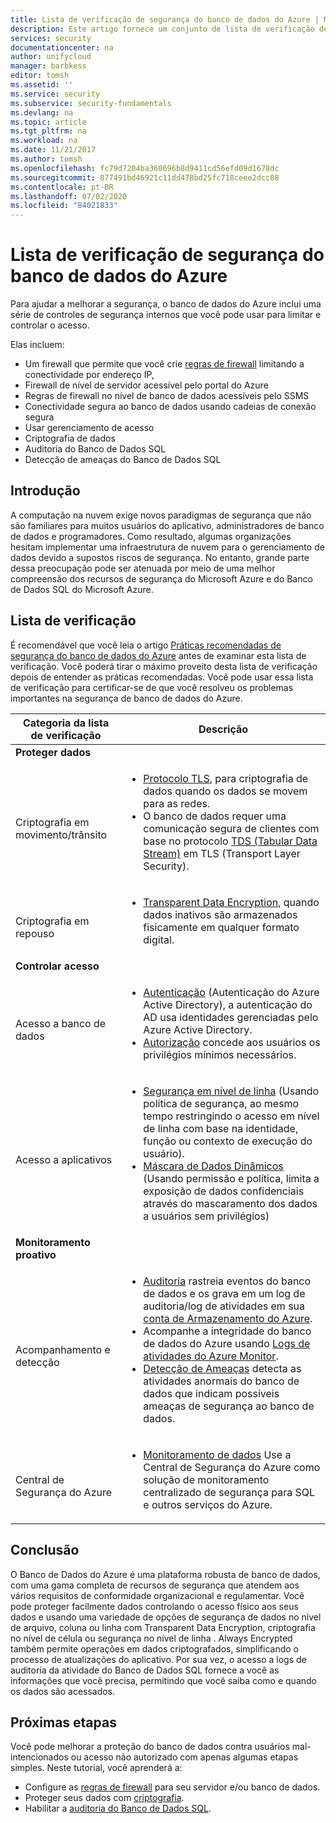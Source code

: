 ```yaml
---
title: Lista de verificação de segurança do banco de dados do Azure | Microsoft Docs
description: Este artigo fornece um conjunto de lista de verificação de segurança do banco de dados do Azure.
services: security
documentationcenter: na
author: unifycloud
manager: barbkess
editor: tomsh
ms.assetid: ''
ms.service: security
ms.subservice: security-fundamentals
ms.devlang: na
ms.topic: article
ms.tgt_pltfrm: na
ms.workload: na
ms.date: 11/21/2017
ms.author: tomsh
ms.openlocfilehash: fc79d7204ba360696b8d9411cd56efd09d1678dc
ms.sourcegitcommit: 877491bd46921c11dd478bd25fc718ceee2dcc08
ms.contentlocale: pt-BR
ms.lasthandoff: 07/02/2020
ms.locfileid: "84021833"
---
```

# <a name="azure-database-security-checklist"></a>Lista de verificação de segurança do banco de dados do Azure

Para ajudar a melhorar a segurança, o banco de dados do Azure inclui uma série de controles de segurança internos que você pode usar para limitar e controlar o acesso.

Elas incluem:

-    Um firewall que permite que você crie [regras de firewall](../../azure-sql/database/firewall-configure.md) limitando a conectividade por endereço IP,
-    Firewall de nível de servidor acessível pelo portal do Azure
-    Regras de firewall no nível de banco de dados acessíveis pelo SSMS
-    Conectividade segura ao banco de dados usando cadeias de conexão segura
-    Usar gerenciamento de acesso
-    Criptografia de dados
-    Auditoria do Banco de Dados SQL
-    Detecção de ameaças do Banco de Dados SQL

## <a name="introduction"></a>Introdução
A computação na nuvem exige novos paradigmas de segurança que não são familiares para muitos usuários do aplicativo, administradores de banco de dados e programadores. Como resultado, algumas organizações hesitam implementar uma infraestrutura de nuvem para o gerenciamento de dados devido a supostos riscos de segurança. No entanto, grande parte dessa preocupação pode ser atenuada por meio de uma melhor compreensão dos recursos de segurança do Microsoft Azure e do Banco de Dados SQL do Microsoft Azure.

## <a name="checklist"></a>Lista de verificação
É recomendável que você leia o artigo [Práticas recomendadas de segurança do banco de dados do Azure](database-best-practices.md) antes de examinar esta lista de verificação. Você poderá tirar o máximo proveito desta lista de verificação depois de entender as práticas recomendadas. Você pode usar essa lista de verificação para certificar-se de que você resolveu os problemas importantes na segurança de banco de dados do Azure.


|Categoria da lista de verificação| Descrição|
| ------------ | -------- |
|**Proteger dados**||
| <br> Criptografia em movimento/trânsito| <ul><li>[Protocolo TLS](https://docs.microsoft.com/windows-server/security/tls/transport-layer-security-protocol), para criptografia de dados quando os dados se movem para as redes.</li><li>O banco de dados requer uma comunicação segura de clientes com base no protocolo [TDS (Tabular Data Stream)](https://msdn.microsoft.com/library/dd357628.aspx) em TLS (Transport Layer Security).</li></ul> |
|<br>Criptografia em repouso| <ul><li>[Transparent Data Encryption](https://go.microsoft.com/fwlink/?LinkId=526242), quando dados inativos são armazenados fisicamente em qualquer formato digital.</li></ul>|
|**Controlar acesso**||  
|<br> Acesso a banco de dados | <ul><li>[Autenticação](../../azure-sql/database/logins-create-manage.md) (Autenticação do Azure Active Directory), a autenticação do AD usa identidades gerenciadas pelo Azure Active Directory.</li><li>[Autorização](../../azure-sql/database/logins-create-manage.md) concede aos usuários os privilégios mínimos necessários.</li></ul> |
|<br>Acesso a aplicativos| <ul><li>[Segurança em nível de linha](https://msdn.microsoft.com/library/dn765131) (Usando política de segurança, ao mesmo tempo restringindo o acesso em nível de linha com base na identidade, função ou contexto de execução do usuário).</li><li>[Máscara de Dados Dinâmicos](../../azure-sql/database/dynamic-data-masking-overview.md) (Usando permissão e política, limita a exposição de dados confidenciais através do mascaramento dos dados a usuários sem privilégios)</li></ul>|
|**Monitoramento proativo**||  
| <br>Acompanhamento e detecção| <ul><li>[Auditoria](../../sql-database/sql-database-auditing.md) rastreia eventos do banco de dados e os grava em um log de auditoria/log de atividades em sua [conta de Armazenamento do Azure](../../storage/common/storage-create-storage-account.md).</li><li>Acompanhe a integridade do banco de dados do Azure usando [Logs de atividades do Azure Monitor](../../azure-monitor/platform/platform-logs-overview.md).</li><li>[Detecção de Ameaças](../../azure-sql/database/threat-detection-configure.md) detecta as atividades anormais do banco de dados que indicam possíveis ameaças de segurança ao banco de dados. </li></ul> |
|<br>Central de Segurança do Azure| <ul><li>[Monitoramento de dados](../../security-center/security-center-enable-auditing-on-sql-databases.md) Use a Central de Segurança do Azure como solução de monitoramento centralizado de segurança para SQL e outros serviços do Azure.</li></ul>|        

## <a name="conclusion"></a>Conclusão
O Banco de Dados do Azure é uma plataforma robusta de banco de dados, com uma gama completa de recursos de segurança que atendem aos vários requisitos de conformidade organizacional e regulamentar. Você pode proteger facilmente dados controlando o acesso físico aos seus dados e usando uma variedade de opções de segurança de dados no nível de arquivo, coluna ou linha com Transparent Data Encryption, criptografia no nível de célula ou segurança no nível de linha . Always Encrypted também permite operações em dados criptografados, simplificando o processo de atualizações do aplicativo. Por sua vez, o acesso a logs de auditoria da atividade do Banco de Dados SQL fornece a você as informações que você precisa, permitindo que você saiba como e quando os dados são acessados.

## <a name="next-steps"></a>Próximas etapas
Você pode melhorar a proteção do banco de dados contra usuários mal-intencionados ou acesso não autorizado com apenas algumas etapas simples. Neste tutorial, você aprenderá a:

- Configure as [regras de firewall](../../azure-sql/database/firewall-configure.md) para seu servidor e/ou banco de dados.
- Proteger seus dados com [criptografia](https://docs.microsoft.com/sql/relational-databases/security/encryption/sql-server-encryption).
- Habilitar a [auditoria do Banco de Dados SQL](../../sql-database/sql-database-auditing.md).

